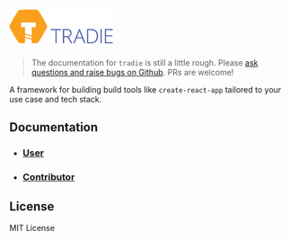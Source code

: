 # <a href="https://github.com/jameslnewell/tradie"><img alt="tradie" src="./logo.png" height="60px" /></a>

> The documentation for `tradie` is still a little rough. Please [ask questions and raise bugs on Github](https://github.com/jameslnewell/tradie-v4/issues). PRs are welcome!

A framework for building build tools like `create-react-app` tailored to your use case and tech stack.

## Documentation

- ### [User](packages/tradie)
- ### [Contributor](docs/contributing.md)

## License

MIT License
